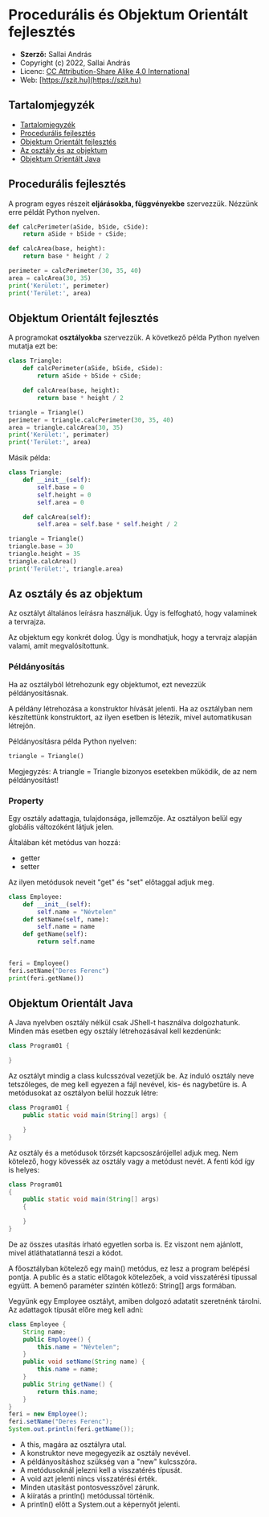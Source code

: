 # Procedurális és Objektum Orientált fejlesztés

* **Szerző:** Sallai András
* Copyright (c) 2022, Sallai András
* Licenc: [CC Attribution-Share Alike 4.0 International](https://creativecommons.org/licenses/by-sa/4.0/)
* Web: [https://szit.hu](https://szit.hu)

## Tartalomjegyzék

* [Tartalomjegyzék](#tartalomjegyzék)
* [Procedurális fejlesztés](#procedurális-fejlesztés)
* [Objektum Orientált fejlesztés](#objektum-orientált-fejlesztés)
* [Az osztály és az objektum](#az-osztály-és-az-objektum)
* [Objektum Orientált Java](#objektum-orientált-java)

## Procedurális fejlesztés

A program egyes részeit **eljárásokba, függvényekbe** szervezzük. Nézzünk erre példát Python nyelven.

```python
def calcPerimeter(aSide, bSide, cSide):
    return aSide + bSide + cSide;

def calcArea(base, height):
    return base * height / 2

perimeter = calcPerimeter(30, 35, 40)
area = calcArea(30, 35)
print('Kerület:', perimeter)
print('Terület:', area)
```

## Objektum Orientált fejlesztés

A programokat **osztályokba** szervezzük. A következő példa Python nyelven mutatja ezt be:

```python
class Triangle:
    def calcPerimeter(aSide, bSide, cSide):
        return aSide + bSide + cSide;

    def calcArea(base, height):
        return base * height / 2

triangle = Triangle()
perimeter = triangle.calcPerimeter(30, 35, 40)
area = triangle.calcArea(30, 35)
print('Kerület:', perimater)
print('Terület:', area)
```

Másik példa:

```python
class Triangle:
    def __init__(self):
        self.base = 0
        self.height = 0
        self.area = 0

    def calcArea(self):
        self.area = self.base * self.height / 2

triangle = Triangle()
triangle.base = 30
triangle.height = 35
triangle.calcArea()
print('Terület:', triangle.area)
```

## Az osztály és az objektum

Az osztályt általános leírásra használjuk. Úgy is felfogható, hogy valaminek a tervrajza.

Az objektum egy konkrét dolog. Úgy is mondhatjuk, hogy a tervrajz alapján valami, amit megvalósítottunk.

### Példányosítás

Ha az osztályból létrehozunk egy objektumot, ezt nevezzük példányosításnak.

A példány létrehozása a konstruktor hívását jelenti. Ha az osztályban nem készítettünk konstruktort, az ilyen esetben is létezik, mivel automatikusan létrejön.

Példányosításra példa Python nyelven:

```python
triangle = Triangle()
```

Megjegyzés: A triangle = Triangle bizonyos esetekben működik, de az nem példányosítást!

### Property

Egy osztály adattagja, tulajdonsága, jellemzője. Az osztályon belül egy globális változóként látjuk jelen.

Általában két metódus van hozzá:

* getter
* setter

Az ilyen metódusok neveit "get" és "set" előtaggal adjuk meg.

```python
class Employee:
    def __init__(self):
        self.name = "Névtelen"
    def setName(self, name):
        self.name = name
    def getName(self):
        return self.name


feri = Employee()
feri.setName("Deres Ferenc")
print(feri.getName())
```

## Objektum Orientált Java

A Java nyelvben osztály nélkül csak JShell-t használva dolgozhatunk. Minden más esetben egy osztály létrehozásával kell kezdenünk:

```java
class Program01 {

}
```

Az osztályt mindig a class kulcsszóval vezetjük be. Az induló osztály neve tetszőleges, de meg kell egyezen a fájl nevével, kis- és nagybetűre is. A metódusokat az osztályon belül hozzuk létre:

```java
class Program01 {
    public static void main(String[] args) {

    }
}
```

Az osztály és a metódusok törzsét kapcsoszárójellel adjuk meg. Nem kötelező, hogy kövessék az osztály vagy a metódust nevét. A fenti kód így is  helyes:

```java
class Program01 
{
    public static void main(String[] args) 
    {

    }
}
```

De az összes utasítás írható egyetlen sorba is. Ez viszont nem ajánlott, mivel átláthatatlanná teszi a kódot.

A főosztályban kötelező egy main() metódus, ez lesz a program belépési pontja. A public és a static előtagok kötelezőek, a void visszatérési típussal együtt. A bemenő paraméter szintén kötlező: String[] args formában.

Vegyünk egy Employee osztályt, amiben dolgozó adatatit szeretnénk tárolni. Az adattagok típusát előre meg kell adni:

```java
class Employee {
    String name;
    public Employee() {
        this.name = "Névtelen";
    }
    public void setName(String name) {
        this.name = name;
    }
    public String getName() {
        return this.name;
    }
}
feri = new Employee();
feri.setName("Deres Ferenc");
System.out.println(feri.getName());
```

* A this, magára az osztályra utal.
* A konstruktor neve megegyezik az osztály nevével.
* A példányosításhoz szükség van a "new" kulcsszóra.
* A metódusoknál jelezni kell a visszatérés típusát.
* A void azt jelenti nincs visszatérési érték.
* Minden utasítást pontosvesszővel zárunk.
* A kiíratás a println() metódussal történik.
* A println() előtt a System.out a képernyőt jelenti.
